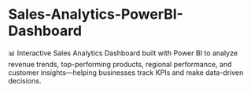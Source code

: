 # Sales-Analytics-PowerBI-Dashboard
📊 Interactive Sales Analytics Dashboard built with Power BI to analyze revenue trends, top-performing products, regional performance, and customer insights—helping businesses track KPIs and make data-driven decisions.
